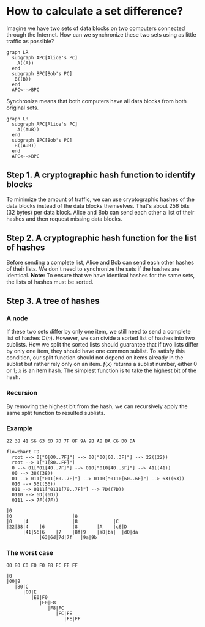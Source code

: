 # How to calculate a set difference?

Imagine we have two sets of data blocks on two computers connected through the Internet. How can we synchronize these two sets using as little traffic as possible? 

```mermaid
graph LR
  subgraph APC[Alice's PC]
    A((A))
  end
  subgraph BPC[Bob's PC]
   B((B))
  end
  APC<-->BPC
```

Synchronize means that both computers have all data blocks from both original sets.

```mermaid
graph LR
  subgraph APC[Alice's PC]
    A((A∪B))
  end
  subgraph BPC[Bob's PC]
   B((A∪B))
  end
  APC<-->BPC
```

## Step 1. A cryptographic hash function to identify blocks 

To minimize the amount of traffic, we can use cryptographic hashes of the data blocks instead of the data blocks themselves. That's about 256 bits (32 bytes) per data block. Alice and Bob can send each other a list of their hashes and then request missing data blocks.

## Step 2. A cryptographic hash function for the list of hashes

Before sending a complete list, Alice and Bob can send each other hashes of their lists. We don't need to synchronize the sets if the hashes are identical. **Note:** To ensure that we have identical hashes for the same sets, the lists of hashes must be sorted.

## Step 3. A tree of hashes

### A node

If these two sets differ by only one item, we still need to send a complete list of hashes $O(n)$. However, we can divide a sorted list of hashes into two sublists. How we split the sorted lists should guarantee that if two lists differ by only one item, they should have one common sublist. To satisfy this condition, our split function should not depend on items already in the sublist but rather rely only on an item. $f(x)$ returns a sublist number, either $0$ or $1$; $x$ is an item hash. The simplest function is to take the highest bit of the hash.

### Recursion

By removing the highest bit from the hash, we can recursively apply the same split function to resulted sublists.

### Example

```
22 38 41 56 63 6D 7D 7F 8F 9A 9B A8 BA C6 D0 DA
```

```mermaid
flowchart TD
  root --> 0["0[00..7F]"] --> 00["00[00..3F]"] --> 22((22))
  root --> 1["1[80..FF]"]
  0 --> 01["01[40..7F]"] --> 010["010[40..5F]"] --> 41((41))
  00 --> 38((38))
  01 --> 011["011[60..7F]"] --> 0110["0110[60..6F]"] --> 63((63))
  010 --> 56((56))
  011 --> 0111["0111[70..7F]"] --> 7D((7D))
  0110 --> 6D((6D))
  0111 --> 7F((7F))
```

```
|0
|0                      |8
|0    |4                |8             |C 
|22|38|4    |6          |8       |A    |c6|D
      |41|56|6    |7    |8f|9    |a8|ba|  |d0|da
            |63|6d|7d|7f   |9a|9b 
```

### The worst case

```
00 80 C0 E0 F0 F8 FC FE FF
```

```
|0 
|00|8
   |80|C
      |C0|E
         |E0|F0
            |F0|F8
               |F8|FC
                  |FC|FE
                     |FE|FF
```

